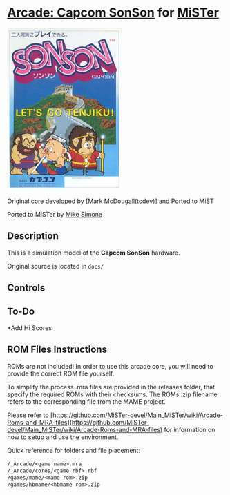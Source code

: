 # [Arcade: Capcom SonSon](https://en.wikipedia.org/wiki/SonSon) for [MiSTer](https://mister-devel.github.io/MkDocs_MiSTer/)

![SonSon 2 Logo](docs/SonsonCover.jpg)

Original core developed by [Mark McDougall(tcdev)] and Ported to MiST

Ported to MiSTer by [Mike Simone](https://github.com/MikeS11)

## Description

This is a simulation model of the **Capcom SonSon** hardware.

Original source is located in `docs/`

## Controls



## To-Do

*Add Hi Scores



## ROM Files Instructions

ROMs are not included! In order to use this arcade core, you will need to provide the correct ROM file yourself.

To simplify the process .mra files are provided in the releases folder, that specify the required ROMs with their checksums. The ROMs .zip filename refers to the corresponding file from the MAME project.

Please refer to [https://github.com/MiSTer-devel/Main_MiSTer/wiki/Arcade-Roms-and-MRA-files](https://github.com/MiSTer-devel/Main_MiSTer/wiki/Arcade-Roms-and-MRA-files) for information on how to setup and use the environment.

Quick reference for folders and file placement:

```
/_Arcade/<game name>.mra  
/_Arcade/cores/<game rbf>.rbf  
/games/mame/<mame rom>.zip  
/games/hbmame/<hbmame rom>.zip  
```
